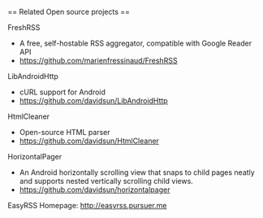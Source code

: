 == Related Open source projects ==

FreshRSS
- A free, self-hostable RSS aggregator, compatible with Google Reader API
- https://github.com/marienfressinaud/FreshRSS

LibAndroidHttp
- cURL support for Android
- https://github.com/davidsun/LibAndroidHttp

HtmlCleaner
- Open-source HTML parser
- https://github.com/davidsun/HtmlCleaner

HorizontalPager
- An Android horizontally scrolling view that snaps to child pages neatly and supports nested vertically scrolling child views.
- https://github.com/davidsun/horizontalpager

EasyRSS Homepage: http://easyrss.pursuer.me
